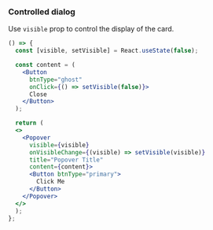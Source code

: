 <demo>

### Controlled dialog

Use `visible` prop to control the display of the card.

```jsx live
() => {
  const [visible, setVisible] = React.useState(false);

  const content = (
    <Button 
      btnType="ghost" 
      onClick={() => setVisible(false)}>
      Close
    </Button>
  );

  return (
  <>
    <Popover
      visible={visible}
      onVisibleChange={(visible) => setVisible(visible)}
      title="Popover Title"
      content={content}>
      <Button btnType="primary">
        Click Me
      </Button>
    </Popover>
  </>
  );
};
```

</demo>
